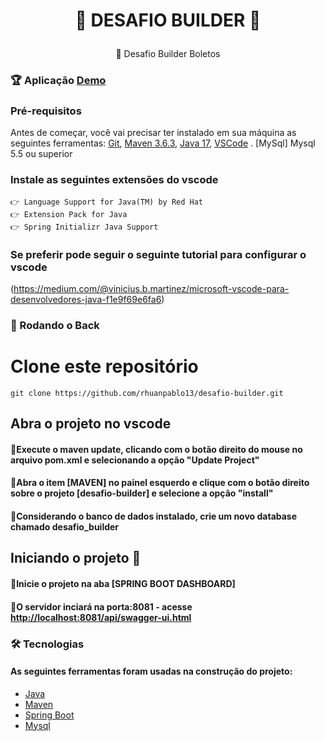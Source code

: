 <h1 align="center">

👾 DESAFIO BUILDER 👾

</h1>
<p align="center">🚀  Desafio Builder Boletos
</p>

### 🏆 Aplicação [Demo](https://desafio-builder.herokuapp.com/api/swagger-ui.html#/)

### Pré-requisitos
Antes de começar, você vai precisar ter instalado em sua máquina as seguintes ferramentas:
[Git](https://git-scm.com/), 
[Maven 3.6.3](http://charlesmms.azurewebsites.net/2017/09/04/instalando-maven-no-windows-10/), 
[Java 17](https://mauriciogeneroso.medium.com/configurando-java-4-como-configurar-as-vari%C3%A1veis-java-home-path-e-classpath-no-windows-46040950638f),
[VSCode](https://code.visualstudio.com/) .
[MySql] Mysql 5.5 ou superior

### Instale as seguintes extensões do vscode
    👉 Language Support for Java(TM) by Red Hat
    👉 Extension Pack for Java
    👉 Spring Initializr Java Support

### Se preferir pode seguir o seguinte tutorial para configurar o vscode
(https://medium.com/@vinicius.b.martinez/microsoft-vscode-para-desenvolvedores-java-f1e9f69e6fa6)


### 🎲 Rodando o Back

# Clone este repositório
```
git clone https://github.com/rhuanpablo13/desafio-builder.git
```

## Abra o projeto no vscode
#### 💠Execute o maven update, clicando com o botão direito do mouse no arquivo pom.xml e selecionando a opção "Update Project"
#### 💠Abra o item [MAVEN] no painel esquerdo e clique com o botão direito sobre o projeto [desafio-builder] e selecione a opção "install"


#### 💠Considerando o banco de dados instalado, crie um novo database chamado desafio_builder


## Iniciando o projeto 🚀

#### 💠Inicie o projeto na aba [SPRING BOOT DASHBOARD]

#### 💠O servidor inciará na porta:8081 - acesse <http://localhost:8081/api/swagger-ui.html>


### 🛠 Tecnologias

#### As seguintes ferramentas foram usadas na construção do projeto:

- [Java](https://www.oracle.com/java/technologies/javase/jdk15-archive-downloads.html)
- [Maven](https://maven.apache.org/docs/3.6.3/release-notes.html) 
- [Spring Boot](https://spring.io/projects/spring-boot)
- [Mysql](https://downloads.mysql.com/archives/community/)
